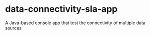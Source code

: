 # data-connectivity-sla-app
A Java-based console app that test the connectivity of multiple data sources
